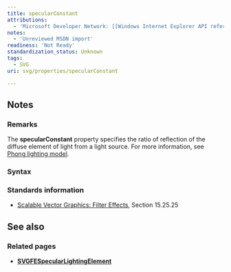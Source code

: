 ```yaml
---
title: specularConstant
attributions:
  - 'Microsoft Developer Network: [[Windows Internet Explorer API reference](http://msdn.microsoft.com/en-us/library/ie/hh828809%28v=vs.85%29.aspx) Article]'
notes:
  - 'Unreviewed MSDN import'
readiness: 'Not Ready'
standardization_status: Unknown
tags:
  - SVG
uri: svg/properties/specularConstant

---
```

## Notes

### Remarks

The **specularConstant** property specifies the ratio of reflection of the diffuse element of light from a light source. For more information, see [Phong lighting model](http://go.microsoft.com/fwlink/p/?LinkID=226233).

### Syntax

### Standards information

-   [Scalable Vector Graphics: Filter Effects](http://go.microsoft.com/fwlink/p/?linkid=226062), Section 15.25.25

## See also

### Related pages

-   [**SVGFESpecularLightingElement**](/svg/elements/feSpecularLighting)
